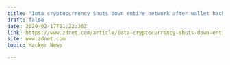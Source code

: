 ```yaml
---
title: "Iota cryptocurrency shuts down entire network after wallet hack"
draft: false
date: 2020-02-17T11:22:36Z
link: https://www.zdnet.com/article/iota-cryptocurrency-shuts-down-entire-network-after-wallet-hack/?utm_medium=RSS&utm_source=hune
site: www.zdnet.com
topic: Hacker News  

---
```

